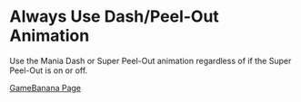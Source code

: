 # Always Use Dash/Peel-Out Animation
Use the Mania Dash or Super Peel-Out animation regardless of if the Super Peel-Out is on or off.

[GameBanana Page](https://gamebanana.com/mods/396881)
